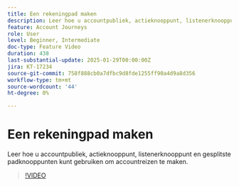 ```yaml
---
title: Een rekeningpad maken
description: Leer hoe u accountpubliek, actieknooppunt, listenerknooppunt en gesplitste padknooppunten kunt gebruiken om accountreizen te maken.
feature: Account Journeys
role: User
level: Beginner, Intermediate
doc-type: Feature Video
duration: 438
last-substantial-update: 2025-01-29T00:00:00Z
jira: KT-17234
source-git-commit: 758f888cb0a7dfbc9d8fde1255ff90a4d9a8d356
workflow-type: tm+mt
source-wordcount: '44'
ht-degree: 0%

---
```



# Een rekeningpad maken

Leer hoe u accountpubliek, actieknooppunt, listenerknooppunt en gesplitste padknooppunten kunt gebruiken om accountreizen te maken.

>[!VIDEO](https://video.tv.adobe.com/v/3443204/?learn=on&enablevpops)

